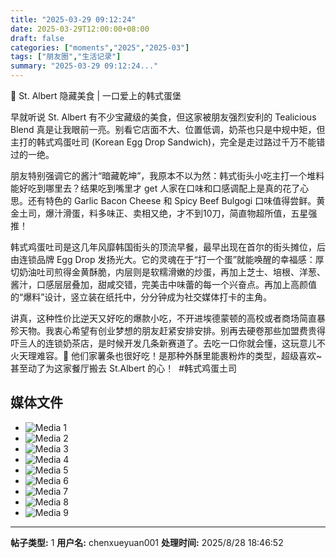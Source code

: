 ```yaml
---
title: "2025-03-29 09:12:24"
date: 2025-03-29T12:00:00+08:00
draft: false
categories: ["moments","2025","2025-03"]
tags: ["朋友圈","生活记录"]
summary: "2025-03-29 09:12:24..."
---
```


🥪 St. Albert 隐藏美食 | 一口爱上的韩式蛋堡

早就听说 St. Albert 有不少宝藏级的美食，但这家被朋友强烈安利的 Tealicious Blend 真是让我眼前一亮。别看它店面不大、位置低调，奶茶也只是中规中矩，但主打的韩式鸡蛋吐司 (Korean Egg Drop Sandwich)，完全是走过路过千万不能错过的一绝。

朋友特别强调它的酱汁“暗藏乾坤”，我原本不以为然：韩式街头小吃主打一个堆料能好吃到哪里去？结果吃到嘴里才 get 人家在口味和口感调配上是真的花了心思。还有特色的 Garlic Bacon Cheese 和 Spicy Beef Bulgogi 口味值得尝鲜。黄金土司，爆汁滑蛋，料多味正、卖相又绝，才不到10刀，简直物超所值，五星强推！

韩式鸡蛋吐司是这几年风靡韩国街头的顶流早餐，最早出现在首尔的街头摊位，后由连锁品牌 Egg Drop 发扬光大。它的灵魂在于“打一个蛋”就能唤醒的幸福感：厚切奶油吐司煎得金黄酥脆，内层则是软糯滑嫩的炒蛋，再加上芝士、培根、洋葱、酱汁，口感层层叠加，甜咸交错，完美击中味蕾的每一个兴奋点。再加上高颜值的“爆料”设计，竖立装在纸托中，分分钟成为社交媒体打卡的主角。

讲真，这种性价比逆天又好吃的爆款小吃，不开进埃德蒙顿的高校或者商场简直暴殄天物。我衷心希望有创业梦想的朋友赶紧安排安排。别再去硬卷那些加盟费贵得吓亖人的连锁奶茶店，是时候开发几条新赛道了。去吃一口你就会懂，这玩意儿不火天理难容。
​
​🍟 他们家薯条也很好吃！是那种外酥里能裹粉炸的类型，超级喜欢~甚至动了为这家餐厅搬去 St.Albert 的心！
​
​#韩式鸡蛋土司

## 媒体文件

- ![Media 1](/Moments/photos/2025-03-29/202503290912240.jpg)
- ![Media 2](/Moments/photos/2025-03-29/202503290912241.jpg)
- ![Media 3](/Moments/photos/2025-03-29/202503290912242.jpg)
- ![Media 4](/Moments/photos/2025-03-29/202503290912243.jpg)
- ![Media 5](/Moments/photos/2025-03-29/202503290912244.jpg)
- ![Media 6](/Moments/photos/2025-03-29/202503290912245.jpg)
- ![Media 7](/Moments/photos/2025-03-29/202503290912246.jpg)
- ![Media 8](/Moments/photos/2025-03-29/202503290912247.jpg)
- ![Media 9](/Moments/photos/2025-03-29/202503290912248.jpg)

---

**帖子类型:** 1
**用户名:** chenxueyuan001
**处理时间:** 2025/8/28 18:46:52